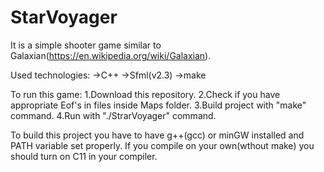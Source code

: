 # StarVoyager

It is a simple shooter game similar to Galaxian(https://en.wikipedia.org/wiki/Galaxian).

Used technologies:
->C++
->Sfml(v2.3)
->make

To run this game:
1.Download this repository.
2.Check if you have appropriate Eof's in files inside Maps folder.
3.Build project with "make" command.
4.Run with "./StrarVoyager" command.

To build this project you have to have g++(gcc) or minGW installed and PATH variable set properly.
If you compile on your own(wthout make) you should turn on C11 in your compiler.

